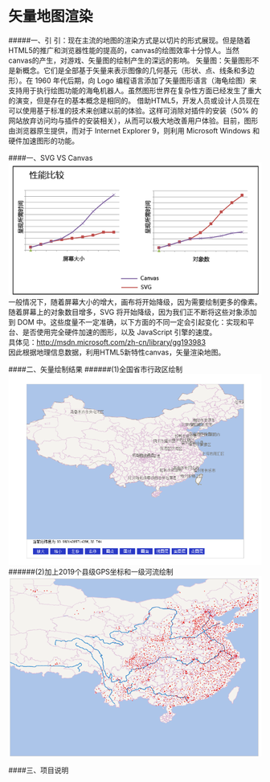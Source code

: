矢量地图渲染
====
#####一、引
引：现在主流的地图的渲染方式是以切片的形式展现。但是随着HTML5的推广和浏览器性能的提高的，canvas的绘图效率十分惊人。当然canvas的产生，对游戏、矢量图的绘制产生的深远的影响。
矢量图：矢量图形不是新概念。它们是全部基于矢量来表示图像的几何基元（形状、点、线条和多边形）。在 1960 年代后期，向 Logo 编程语言添加了矢量图形语言（海龟绘图）来支持用于执行绘图功能的海龟机器人。虽然图形世界在复杂性方面已经发生了重大的演变，但是存在的基本概念是相同的。
借助HTML5，开发人员或设计人员现在可以使用基于标准的技术来创建以前的体验。这样可消除对插件的安装（50% 的网站放弃访问均与插件的安装相关），从而可以极大地改善用户体验。目前，图形由浏览器原生提供，而对于 Internet Explorer 9，则利用 Microsoft Windows 和硬件加速图形的功能。

####一、SVG VS Canvas   
![map png](./pic/canvasvssvg.png)      
一般情况下，随着屏幕大小的增大，画布将开始降级，因为需要绘制更多的像素。随着屏幕上的对象数目增多，SVG 将开始降级，因为我们正不断将这些对象添加到 DOM 中。这些度量不一定准确，以下方面的不同一定会引起变化：实现和平台、是否使用完全硬件加速的图形，以及 JavaScript 引擎的速度。     
具体见：http://msdn.microsoft.com/zh-cn/library/gg193983    
因此根据地理信息数据，利用HTML5新特性canvas，矢量渲染地图。  

####二、矢量绘制结果
######(1)全国省市行政区绘制
![map png](./pic/map.png)
######(2)加上2019个县级GPS坐标和一级河流绘制
![map png](./pic/heliu.png)

####三、项目说明




